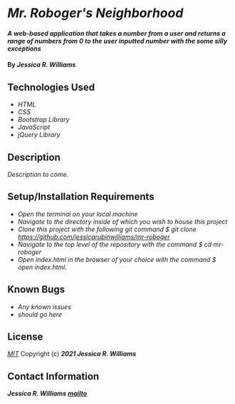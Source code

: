 # _Mr. Roboger's Neighborhood_

#### _A web-based application that takes a number from a user and returns a range of numbers from 0 to the user inputted number with the some silly exceptions_

#### By _**Jessica R. Williams**_

## Technologies Used

* _HTML_
* _CSS_
* _Bootstrap Library_
* _JavaScript_
* _jQuery Library_

## Description

_Description to come._

## Setup/Installation Requirements

* _Open the terminal on your local machine_
* _Navigate to the directory inside of which you wish to house this project_
* _Clone this project with the following git command $ git clone <https://github.com/jessicarubinwilliams/mr-roboger>_
* _Navigate to the top level of the repository with the command $ cd mr-roboger_
* _Open index.html in the browser of your choice with the command $ open index.html_.

<!-- _Alternatively,_

* _Direct your browser to a [live version on GitHub Pages.] (jessicarubinwilliams.github.io/mr-roboger/index.html)_ -->

## Known Bugs

* _Any known issues_
* _should go here_

## License
*[MIT](https://choosealicense.com/licenses/mit/)*
Copyright (c) **_2021 Jessica R. Williams_**

## Contact Information
**_Jessica R. Williams [mailto](mailto:jessicarubinwilliams@gmail.com)_**